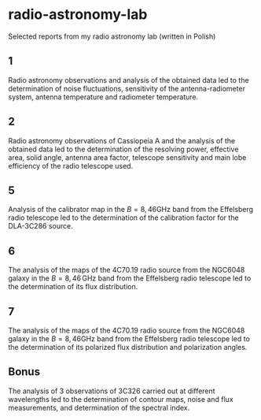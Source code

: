 # radio-astronomy-lab
Selected reports from my radio astronomy lab (written in Polish)

## 1
Radio astronomy observations and analysis of the obtained data led to the determination of noise fluctuations, sensitivity of the antenna-radiometer system, antenna temperature and radiometer temperature.
## 2
Radio astronomy observations of Cassiopeia A and the analysis of the obtained data led to the determination of the resolving power, effective area, solid angle, antenna area factor, telescope sensitivity and main lobe efficiency of the radio telescope used.
## 5
Analysis of the calibrator map in the $B=8{,}46\mathrm{GHz}$ band from the Effelsberg radio telescope led to the determination of the calibration factor for the DLA-3C286 source.
## 6
The analysis of the maps of the 4C70.19 radio source from the NGC6048 galaxy in the $B=8{,}46\mathrm{\,GHz}$ band from the Effelsberg radio telescope led to the determination of its flux distribution.
## 7
The analysis of the maps of the 4C70.19 radio source from the NGC6048 galaxy in the $B=8{,}46\mathrm{GHz}$ band from the Effelsberg radio telescope led to the determination of its polarized flux distribution and polarization angles.
## Bonus
The analysis of 3 observations of 3C326 carried out at different wavelengths led to the determination of contour maps, noise and flux measurements, and determination of the spectral index.
